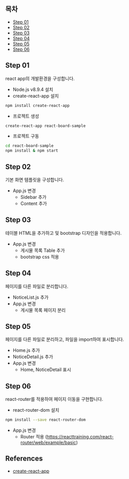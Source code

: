 ## 목차
- [Step 01](#step-01)
- [Step 02](#step-02)
- [Step 03](#step-03)
- [Step 04](#step-04)
- [Step 05](#step-05)
- [Step 06](#step-06)

## Step 01
react app의 개발환경을 구성합니다.

- Node.js v8.9.4 설치
- create-react-app 설치
```sh
npm install create-react-app
```
- 프로젝트 생성
```sh
create-react-app react-board-sample
```
- 프로젝트 구동
```sh
cd react-board-sample
npm install & npm start
```

## Step 02
기본 화면 템플릿을 구성합니다.

- App.js 변경
  - Sidebar 추가
  - Content 추가

## Step 03
테이블 HTML을 추가하고 및 bootstrap 디자인을 적용합니다.

- App.js 변경
  - 게시물 목록 Table 추가
  - bootstrap css 적용

## Step 04
페이지를 다른 파일로 분리합니다.

- NoticeList.js 추가
- App.js 변경
  - 게시물 목록 페이지 분리

## Step 05
페이지를 다른 파일로 분리하고, 파일을 import하여 표시합니다.

- Home.js 추가
- NoticeDetail.js 추가
- App.js 변경
  - Home, NoticeDetail 표시

## Step 06
react-router를 적용하여 페이지 이동을 구현합니다.

- react-router-dom 설치 
```sh
npm install --save react-router-dom
```
- App.js 변경
  - Router 적용 (https://reacttraining.com/react-router/web/example/basic)

## References
- [create-react-app](https://github.com/facebook/create-react-app/blob/master/packages/react-scripts/template/README.md)
